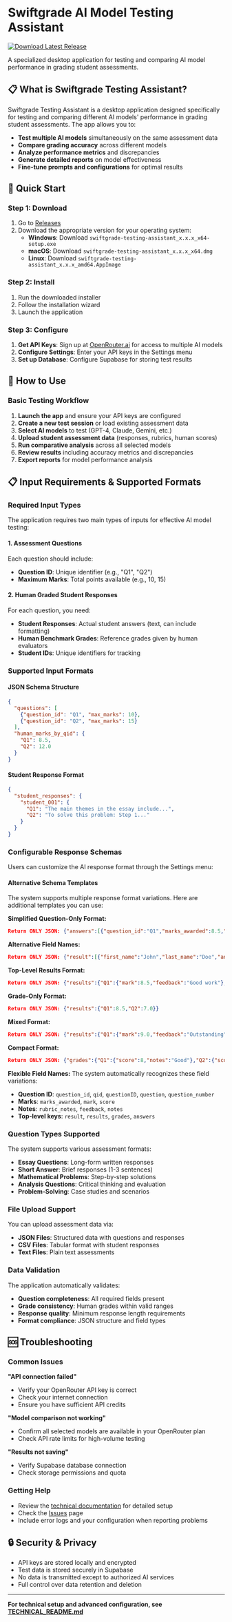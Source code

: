 # Swiftgrade AI Model Testing Assistant

[![Download Latest Release](https://img.shields.io/badge/Download-Latest%20Release-blue)](https://github.com/your-username/swiftgrade-testing-assistant/releases/latest)

A specialized desktop application for testing and comparing AI model performance in grading student assessments.

## 📋 What is Swiftgrade Testing Assistant?

Swiftgrade Testing Assistant is a desktop application designed specifically for testing and comparing different AI models' performance in grading student assessments. The app allows you to:

- **Test multiple AI models** simultaneously on the same assessment data
- **Compare grading accuracy** across different models
- **Analyze performance metrics** and discrepancies
- **Generate detailed reports** on model effectiveness
- **Fine-tune prompts and configurations** for optimal results

## 🚀 Quick Start

### Step 1: Download
1. Go to [Releases](https://github.com/your-username/swiftgrade-testing-assistant/releases/latest)
2. Download the appropriate version for your operating system:
   - **Windows**: Download `swiftgrade-testing-assistant_x.x.x_x64-setup.exe`
   - **macOS**: Download `swiftgrade-testing-assistant_x.x.x_x64.dmg`
   - **Linux**: Download `swiftgrade-testing-assistant_x.x.x_amd64.AppImage`

### Step 2: Install
1. Run the downloaded installer
2. Follow the installation wizard
3. Launch the application

### Step 3: Configure
1. **Get API Keys**: Sign up at [OpenRouter.ai](https://openrouter.ai) for access to multiple AI models
2. **Configure Settings**: Enter your API keys in the Settings menu
3. **Set up Database**: Configure Supabase for storing test results

## 📖 How to Use

### Basic Testing Workflow
1. **Launch the app** and ensure your API keys are configured
2. **Create a new test session** or load existing assessment data
3. **Select AI models** to test (GPT-4, Claude, Gemini, etc.)
4. **Upload student assessment data** (responses, rubrics, human scores)
5. **Run comparative analysis** across all selected models
6. **Review results** including accuracy metrics and discrepancies
7. **Export reports** for model performance analysis

## 📋 Input Requirements & Supported Formats

### Required Input Types

The application requires two main types of inputs for effective AI model testing:

#### 1. **Assessment Questions**
Each question should include:
- **Question ID**: Unique identifier (e.g., "Q1", "Q2")
- **Maximum Marks**: Total points available (e.g., 10, 15)

#### 2. **Human Graded Student Responses**
For each question, you need:
- **Student Responses**: Actual student answers (text, can include formatting)
- **Human Benchmark Grades**: Reference grades given by human evaluators
- **Student IDs**: Unique identifiers for tracking

### Supported Input Formats

#### JSON Schema Structure
```json
{
  "questions": [
    {"question_id": "Q1", "max_marks": 10},
    {"question_id": "Q2", "max_marks": 15}
  ],
  "human_marks_by_qid": {
    "Q1": 8.5,
    "Q2": 12.0
  }
}
```

#### Student Response Format
```json
{
  "student_responses": {
    "student_001": {
      "Q1": "The main themes in the essay include...",
      "Q2": "To solve this problem: Step 1..."
    }
  }
}
```

### Configurable Response Schemas

Users can customize the AI response format through the Settings menu:

#### Alternative Schema Templates

The system supports multiple response format variations. Here are additional templates you can use:

**Simplified Question-Only Format:**
```json
Return ONLY JSON: {"answers":[{"question_id":"Q1","marks_awarded":8.5,"rubric_notes":"Good analysis"}]}
```

**Alternative Field Names:**
```json
Return ONLY JSON: {"result":[{"first_name":"John","last_name":"Doe","answers":[{"question_id":"Q1","mark":8.5,"feedback":"Well done"}]}]}
```

**Top-Level Results Format:**
```json
Return ONLY JSON: {"results":{"Q1":{"mark":8.5,"feedback":"Good work"},"Q2":{"mark":7.0,"feedback":"Needs improvement"}}}
```

**Grade-Only Format:**
```json
Return ONLY JSON: {"results":{"Q1":8.5,"Q2":7.0}}
```

**Mixed Format:**
```json
Return ONLY JSON: {"results":{"Q1":{"mark":9.0,"feedback":"Outstanding"},"Q2":8.5,"Q3":"Good effort"}}
```

**Compact Format:**
```json
Return ONLY JSON: {"grades":{"Q1":{"score":8,"notes":"Good"},"Q2":{"score":7,"notes":"Okay"}}}
```

**Flexible Field Names:**
The system automatically recognizes these field variations:
- **Question ID**: `question_id`, `qid`, `questionID`, `question`, `question_number`
- **Marks**: `marks_awarded`, `mark`, `score`
- **Notes**: `rubric_notes`, `feedback`, `notes`
- **Top-level keys**: `result`, `results`, `grades`, `answers`

### Question Types Supported

The system supports various assessment formats:
- **Essay Questions**: Long-form written responses
- **Short Answer**: Brief responses (1-3 sentences)
- **Mathematical Problems**: Step-by-step solutions
- **Analysis Questions**: Critical thinking and evaluation
- **Problem-Solving**: Case studies and scenarios

### File Upload Support

You can upload assessment data via:
- **JSON Files**: Structured data with questions and responses
- **CSV Files**: Tabular format with student responses
- **Text Files**: Plain text assessments

### Data Validation

The application automatically validates:
- **Question completeness**: All required fields present
- **Grade consistency**: Human grades within valid ranges
- **Response quality**: Minimum response length requirements
- **Format compliance**: JSON structure and field types

## 🆘 Troubleshooting

### Common Issues

**"API connection failed"**
- Verify your OpenRouter API key is correct
- Check your internet connection
- Ensure you have sufficient API credits

**"Model comparison not working"**
- Confirm all selected models are available in your OpenRouter plan
- Check API rate limits for high-volume testing

**"Results not saving"**
- Verify Supabase database connection
- Check storage permissions and quota

### Getting Help
- Review the [technical documentation](TECHNICAL_README.md) for detailed setup
- Check the [Issues](https://github.com/your-username/swiftgrade-testing-assistant/issues) page
- Include error logs and your configuration when reporting problems

## 🔒 Security & Privacy

- API keys are stored locally and encrypted
- Test data is stored securely in Supabase
- No data is transmitted except to authorized AI services
- Full control over data retention and deletion

---

**For technical setup and advanced configuration, see [TECHNICAL_README.md](TECHNICAL_README.md)**
